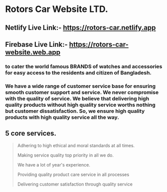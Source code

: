 # Rotors Car Website LTD.

## Netlify Live Link:- https://rotors-car.netlify.app

## Firebase Live Link:- https://rotors-car-website.web.app

### to cater the world famous BRANDS of watches and accessories for easy access to the residents and citizen of Bangladesh.

### We have a wide range of customer service base for ensuring smooth customer support and service. We never compromise with the quality of service. We believe that delivering high quality products without high quality service worths nothing but customer dissatisfaction. So, we ensure high quality products with high quality service all the way.

## 5 core services.

> Adhering to high ethical and moral standards at all times.
>
> Making service quality top priority in all we do.
>
> We have a lot of year's experience.
>
> Providing quality product care service in all processes
>
> Delivering customer satisfaction through quality service
